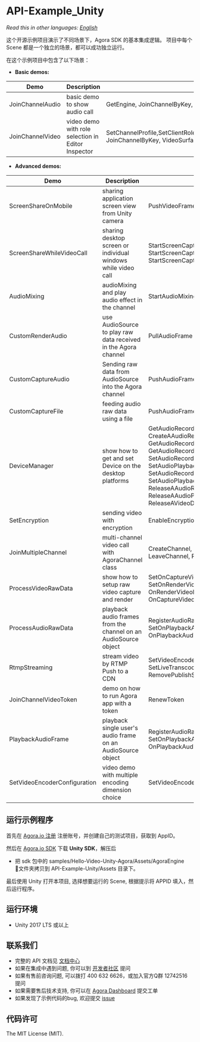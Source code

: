 # API-Example_Unity

*Read this in other languages: [English](README.md)*

这个开源示例项目演示了不同场景下，Agora SDK 的基本集成逻辑。 项目中每个 Scene 都是一个独立的场景，都可以成功独立运行。

在这个示例项目中包含了以下场景：

* **Basic demos:**

| Demo             | Description                                        | APIs                                                         |
| ---------------- | -------------------------------------------------- | ------------------------------------------------------------ |
| JoinChannelAudio | basic demo to show audio call                      | GetEngine, JoinChannelByKey, LeaveChannel                    |
| JoinChannelVideo | video demo with role selection in Editor Inspector | SetChannelProfile,SetClientRole,EnableVideo,EnableVideoObserver, JoinChannelByKey, VideoSurface |

* **Advanced demos:**

| Demo                         | Description                                                  | APIs                                                         |
| ---------------------------- | ------------------------------------------------------------ | ------------------------------------------------------------ |
| ScreenShareOnMobile          | sharing application screen view from Unity camera            | PushVideoFrame, SetExternalVideoSource                       |
| ScreenShareWhileVideoCall    | sharing desktop screen or individual windows while video call | StartScreenCaptureByWindowId, StartScreenCaptureByDisplayId, StartScreenCaptureByScreenRect |
| AudioMixing                  | audioMixing and play audio effect in the channel             | StartAudioMixing, PlayEffect                                 |
| CustomRenderAudio            | use AudioSource to play raw data received in the Agora channel | PullAudioFrame                                               |
| CustomCaptureAudio           | Sending raw data from AudioSource into the Agora channel     | PushAudioFrame                                               |
| CustomCaptureFile            | feeding audio raw data using a file                          | PushAudioFrame                                               |
| DeviceManager                | show how to get and set Device on the desktop platforms      | GetAudioRecordingDeviceManager, CreateAAudioRecordingDeviceManager,   GetAudioRecordingDeviceCount, GetAudioRecordingDevice, GetVideoDevice, SetAudioRecordingDevice,  SetAudioPlaybackDevice, SetAudioRecordingDeviceVolume, SetAudioPlaybackDeviceVolume, ReleaseAAudioRecordingDeviceManager, ReleaseAAudioPlaybackDeviceManager, ReleaseAVideoDeviceManager |
| SetEncryption                | sending video with encryption                                | EnableEncryption                                             |
| JoinMultipleChannel          | multi-channel video call with AgoraChannel class             | CreateChannel, SetClientRole, EnableEncryption, LeaveChannel, ReleaseChannel |
| ProcessVideoRawData          | show how to setup raw video capture and render               | SetOnCaptureVideoFrameCallback, SetOnRenderVideoFrameCallback,  OnRenderVideoFrameHandler, OnCaptureVideoFrameHandler |
| ProcessAudioRawData          | playback audio frames from the channel on an AudioSource object | RegisterAudioRawDataObserver, SetOnPlaybackAudioFrameCallback, OnPlaybackAudioFrameHandler |
| RtmpStreaming                | stream video by RTMP Push to a CDN                           | SetVideoEncoderConfiguration, SetLiveTranscoding, AddPublishStreamUrl, RemovePublishStreamUrl |
| JoinChannelVideoToken        | demo on how to run Agora app with a token                    | RenewToken                                                   |
| PlaybackAudioFrame           | playback single user's audio frame on an AudioSource object  | RegisterAudioRawDataObserver, SetOnPlaybackAudioFrameBeforeMixingCallback, OnPlaybackAudioFrameBeforeMixingHandler |
| SetVideoEncoderConfiguration | video demo with multiple encoding dimension choice           | SetVideoEncoderConfiguration                                 |

## 运行示例程序
首先在 [Agora.io 注册](https://dashboard.agora.io/cn/signup/) 注册账号，并创建自己的测试项目，获取到 AppID。

然后在 [Agora.io SDK](https://docs.agora.io/cn/Agora%20Platform/downloads) 下载 **Unity SDK**，解压后

- 把 sdk 包中的 samples/Hello-Video-Unity-Agora/Assets/AgoraEngine 文件夹拷贝到 API-Example-Unity/Assets 目录下。

最后使用 Unity 打开本项目, 选择想要运行的 Scene, 根据提示将 APPID 填入，然后运行程序。

## 运行环境
* Unity 2017 LTS 或以上

## 联系我们

- 完整的 API 文档见 [文档中心](https://docs-preprod.agora.io/cn/Video/API%20Reference/unity/v3.4.6/API/rtc_api_overview.html)
- 如果在集成中遇到问题, 你可以到 [开发者社区](https://dev.agora.io/cn/) 提问
- 如果有售前咨询问题, 可以拨打 400 632 6626，或加入官方Q群 12742516 提问
- 如果需要售后技术支持, 你可以在 [Agora Dashboard](https://dashboard.agora.io) 提交工单
- 如果发现了示例代码的bug, 欢迎提交 [issue](https://github.com/AgoraIO/Hello-Unity3D-Agora/issues)

## 代码许可

The MIT License (MIT).
